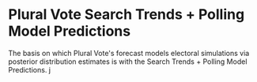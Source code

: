 # Plural Vote Search Trends + Polling Model Predictions

The basis on which Plural Vote's forecast models electoral simulations via posterior distribution estimates is with the Search Trends + Polling Model Predictions.
<a href='HJ'>j</a>
